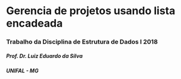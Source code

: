 # Gerencia de projetos usando lista encadeada
### Trabalho da Disciplina de Estrutura de Dados I 2018
##### Prof. Dr. Luiz Eduardo da Silva
##### UNIFAL - MG
